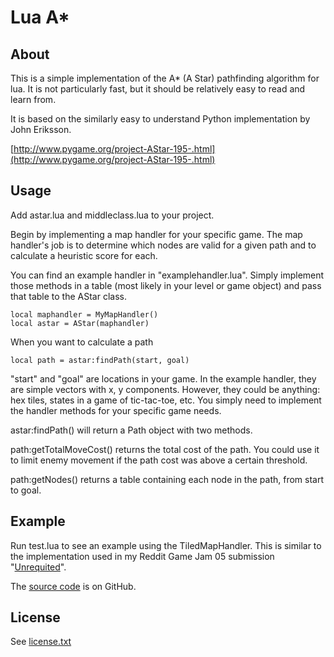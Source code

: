# Lua A*

## About

This is a simple implementation of the A* (A Star) pathfinding algorithm for lua. It is not particularly fast, but it should be relatively easy to read and learn from.

It is based on the similarly easy to understand Python implementation by John Eriksson.
 
[http://www.pygame.org/project-AStar-195-.html](http://www.pygame.org/project-AStar-195-.html)

## Usage

Add astar.lua and middleclass.lua to your project.

Begin by implementing a map handler for your specific game. The map handler's job is to determine which nodes are valid for a given path and to calculate a heuristic score for each.

You can find an example handler in "examplehandler.lua". Simply implement those methods in a table (most likely in your level or game object) and pass that table to the AStar class.
    
    local maphandler = MyMapHandler()
    local astar = AStar(maphandler)

When you want to calculate a path

    local path = astar:findPath(start, goal) 

"start" and "goal" are locations in your game. In the example handler, they are simple vectors with x, y components. However, they could be anything: hex tiles, states in a game of tic-tac-toe, etc. You simply need to implement the handler methods for your specific game needs.

astar:findPath() will return a Path object with two methods. 

path:getTotalMoveCost() returns the total cost of the path. You could use it to limit enemy movement if the path cost was above a certain threshold.

path:getNodes() returns a table containing each node in the path, from start to goal.

## Example

Run test.lua to see an example using the TiledMapHandler. This is similar to the implementation used in my Reddit Game Jam 05 submission "[Unrequited](http://www.reddit.com/r/RedditGameJam/comments/ez5b6/reddit_game_jam_05_final_submissions_thread/c1c33ds)".

The [source code](https://github.com/GloryFish/RedditGameJam-05) is on GitHub.


## License

See [license.txt](https://github.com/GloryFish/lua-astar/blob/master/license.txt)
